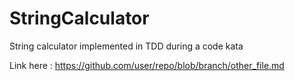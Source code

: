 # StringCalculator
String calculator implemented in TDD during a code kata

Link here : https://github.com/user/repo/blob/branch/other_file.md
